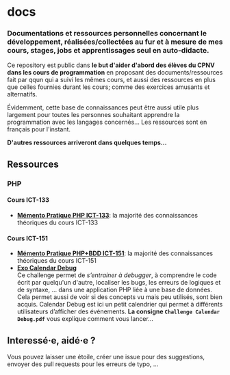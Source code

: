 # docs
###  Documentations et ressources personnelles concernant le développement, réalisées/collectées au fur et à mesure de mes cours, stages, jobs et apprentissages seul en auto-didacte.

Ce repository est public dans **le but d'aider d'abord des élèves du CPNV dans les cours de programmation** en proposant des documents/ressources fait par qqun qui a suivi les mêmes cours, et aussi des ressources en plus que celles fournies durant les cours; comme des exercices amusants et alternatifs. 

Évidemment, cette base de connaissances peut être aussi utile plus largement pour toutes les personnes souhaitant apprendre la programmation avec les langages concernés... Les ressources sont en français pour l'instant.

**D'autres ressources arriveront dans quelques temps...**

## Ressources
### PHP
#### Cours **ICT-133**
- **[Mémento Pratique PHP ICT-133](php/Memento_Pratique_PHP_ICT-133.md)**: la majorité des connaissances théoriques du cours ICT-133
#### Cours **ICT-151**
- **[Mémento Pratique PHP+BDD ICT-151](php/Memento_Pratique_PHP_BDD_ICT-151.md)**: la majorité des connaissances théoriques du cours ICT-151
- **[Exo Calendar Debug](/php/challenges/calendar_debug_ict151_revisions)**  
Ce challenge permet de *s’entrainer à debugger*, à comprendre le code écrit par quelqu'un d'autre, localiser les bugs, les erreurs de logiques et de syntaxe, … dans une application PHP liée à une base de données. Cela permet aussi de voir si des concepts vu mais peu utilisés, sont bien acquis. Calendar Debug est ici un petit calendrier qui permet à différents utilisateurs d’afficher des événements.
**La consigne `Challenge Calendar Debug.pdf`** vous explique comment vous lancer...

## Interessé·e, aidé·e ?
Vous pouvez laisser une étoile, créer une issue pour des suggestions, envoyer des pull requests pour les erreurs de typo, ...